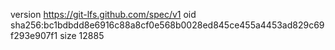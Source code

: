 version https://git-lfs.github.com/spec/v1
oid sha256:bc1bdbdd8e6916c88a8cf0e568b0028ed845ce455a4453ad829c69f293e907f1
size 12885
